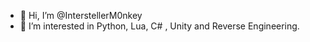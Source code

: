 - 👋 Hi, I’m @InterstellerM0nkey
- 👀 I’m interested in Python, Lua, C# , Unity and Reverse Engineering.

<!---
InterstellerM0nkey/InterstellerM0nkey is a ✨ special ✨ repository because its `README.md` (this file) appears on your GitHub profile.
You can click the Preview link to take a look at your changes.
--->
